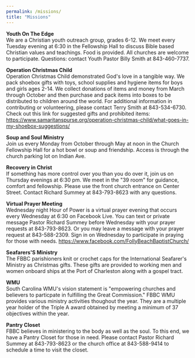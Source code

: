 ```yaml
---
permalink: /missions/
title: "Missions"
---
```


<b>Youth On The Edge</b><br> We are a Christian youth outreach group, grades 6-12. We meet every
Tuesday evening at 6:30 in the Fellowship Hall to discuss Bible based Christian values and
teachings. Food is provided. All churches are welcome to participate. Questions: contact Youth
Pastor Billy Smith at 843-460-7737.

<b>Operation Christmas Child</b><br> Operation Christmas Child demonstrated God's love in a tangible
way. We pack shoebox gifts with toys, school supplies and hygiene items for boys and girls ages
2-14. We collect donations of items and money from March through October and then purchase and pack
items into boxes to be distributed to children around the world. For additional information in
contributing or volunteering, please contact Terry Smith at 843-534-6730. Check out this link for
suggested gifts and prohibited items:
https://www.samaritanspurse.org/operation-christmas-child/what-goes-in-my-shoebox-suggestions/

<b>Soup and Soul Ministry</b><br> Join us every Monday from October through May at noon in the
Church Fellowship Hall for a hot bowl or soup and friendship. Access is through the church parking
lot on Indian Ave.

<b>Recovery in Christ</b><br> If something has more control over you than you do over it, join us on
Thursday evenings at 6:30 pm. We meet in the "39 room" for guidance, comfort and fellowship. Please
use the front church entrance on Center Street. Contact Richard Summey at 843-793-8623 with any
questions.

<b>Virtual Prayer Meeting</b><br> Wednesday night Hour of Power is a virtual prayer evening that
occurs every Wednesday at 6:30 on Facebook Live. You can text or private message Pastor Richard
Summey before Wednesday with your prayer requests at 843-793-8623. Or you may leave a message with
your prayer request at 843-588-2309. Sign in on Wednesday to participate in praying for those with
needs. https://www.facebook.com/FollyBeachBaptistChurch/

<b>Seafarers'S Ministry</b><br> The FBBC parishioners knit or crochet caps for the International
Seafarer's Ministry as Christmas gifts. These gifts are provided to working men and women onboard
ships at the Port of Charleston along with a gospel tract.

<b>WMU</b><br> South Carolina WMU's vision statement is "empowering churches and believers to
particpate in fulfilling the Great Commission." FBBC WMU provides various ministry activities
thoughout the year. They are a multiple year holder of the Triple A award obtained by meeting a
minimum of 37 objectives within the year.

<b>Pantry Closet</b><br> FBBC believes in ministering to the body as well as the soul. To this end,
we have a Pantry Closet for those in need. Please contact Pastor Richard Summey at 843-793-8623 or
the church office at 843-588-9414 to schedule a time to visit the closet.
